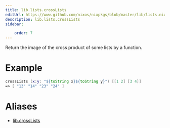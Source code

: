 ```yaml
---
title: lib.lists.crossLists
editUrl: https://www.github.com/nixos/nixpkgs/blob/master/lib/lists.nix#L1042C6
description: lib.lists.crossLists
sidebar:

    order: 7
---
```


Return the image of the cross product of some lists by a function.

# Example

```nix
crossLists (x:y: "${toString x}${toString y}") [[1 2] [3 4]]
=> [ "13" "14" "23" "24" ]
```


# Aliases

- [lib.crossLists](reference/lib/lib-crossLists)


